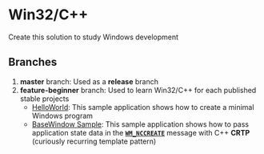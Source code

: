 # Win32/C++

Create this solution to study Windows development

## Branches

1. **master** branch: Used as a **release** branch
2. **feature-beginner** branch: Used to learn Win32/C++ for each published stable projects
   - [HelloWorld](https://docs.microsoft.com/zh-cn/windows/desktop/LearnWin32/your-first-windows-program): This sample application shows how to create a minimal Windows program
   - [BaseWindow Sample](https://docs.microsoft.com/zh-cn/windows/win32/learnwin32/managing-application-state-): This sample application shows how to pass application state data in the **<code>[WM_NCCREATE](https://docs.microsoft.com/zh-cn/windows/desktop/winmsg/wm-nccreate)</code>** message with C++ **CRTP** (curiously recurring template pattern)